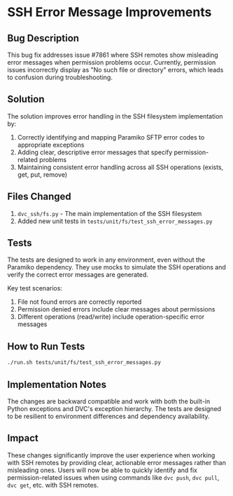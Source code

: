 # SSH Error Message Improvements

## Bug Description

This bug fix addresses issue #7861 where SSH remotes show misleading error messages when permission problems occur. Currently, permission issues incorrectly display as "No such file or directory" errors, which leads to confusion during troubleshooting.

## Solution

The solution improves error handling in the SSH filesystem implementation by:

1. Correctly identifying and mapping Paramiko SFTP error codes to appropriate exceptions
2. Adding clear, descriptive error messages that specify permission-related problems
3. Maintaining consistent error handling across all SSH operations (exists, get, put, remove)

## Files Changed

1. `dvc_ssh/fs.py` - The main implementation of the SSH filesystem
2. Added new unit tests in `tests/unit/fs/test_ssh_error_messages.py`

## Tests

The tests are designed to work in any environment, even without the Paramiko dependency. They use mocks to simulate the SSH operations and verify the correct error messages are generated.

Key test scenarios:
1. File not found errors are correctly reported
2. Permission denied errors include clear messages about permissions
3. Different operations (read/write) include operation-specific error messages

## How to Run Tests

```bash
./run.sh tests/unit/fs/test_ssh_error_messages.py
```

## Implementation Notes

The changes are backward compatible and work with both the built-in Python exceptions and DVC's exception hierarchy. The tests are designed to be resilient to environment differences and dependency availability.

## Impact

These changes significantly improve the user experience when working with SSH remotes by providing clear, actionable error messages rather than misleading ones. Users will now be able to quickly identify and fix permission-related issues when using commands like `dvc push`, `dvc pull`, `dvc get`, etc. with SSH remotes.
